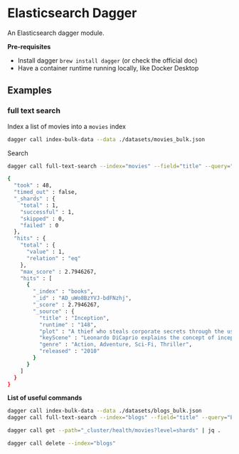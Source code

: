 # Elasticsearch Dagger

An Elasticsearch dagger module.

**Pre-requisites**

- Install dagger `brew install dagger` (or check the official doc)
- Have a container runtime running locally, like Docker Desktop

## Examples

### full text search

Index a list of movies into a `movies` index
```sh
dagger call index-bulk-data --data ./datasets/movies_bulk.json
```

Search
```sh
dagger call full-text-search --index="movies" --field="title" --query="Inception"

{
  "took" : 48,
  "timed_out" : false,
  "_shards" : {
    "total" : 1,
    "successful" : 1,
    "skipped" : 0,
    "failed" : 0
  },
  "hits" : {
    "total" : {
      "value" : 1,
      "relation" : "eq"
    },
    "max_score" : 2.7946267,
    "hits" : [
      {
        "_index" : "books",
        "_id" : "AD_uWo8BzYVJ-bdFNzhj",
        "_score" : 2.7946267,
        "_source" : {
          "title" : "Inception",
          "runtime" : "148",
          "plot" : "A thief who steals corporate secrets through the use of dream-sharing technology is given the inverse task of planting an idea into thed of a C.E.O.",
          "keyScene" : "Leonardo DiCaprio explains the concept of inception to Ellen Page by using a child's spinning top.",
          "genre" : "Action, Adventure, Sci-Fi, Thriller",
          "released" : "2010"
        }
      }
    ]
  }
}
```


**List of useful commands**
```sh
dagger call index-bulk-data --data ./datasets/blogs_bulk.json
dagger call full-text-search --index="blogs" --field="title" --query="Elastic"
```

```sh
dagger call get --path="_cluster/health/movies?level=shards" | jq .
```
```sh
dagger call delete --index="blogs"
```
